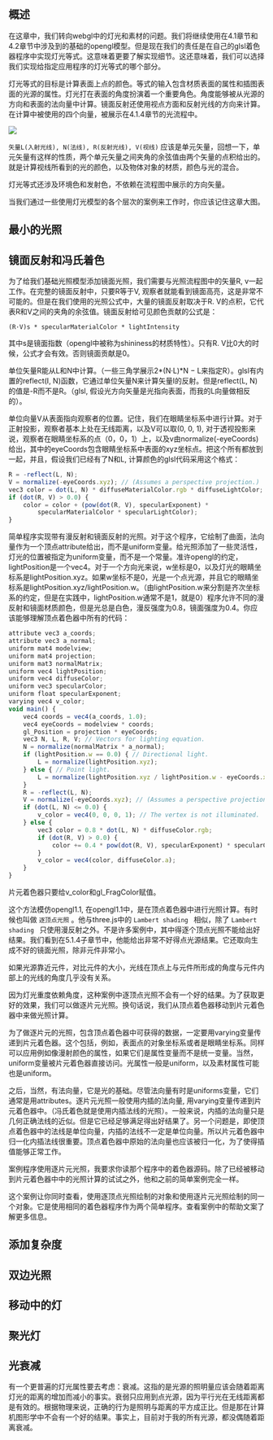 ## 概述

在这章中，我们转向webgl中的灯光和素材的问题。我们将继续使用在4.1章节和4.2章节中涉及到的基础的opengl模型。但是现在我们的责任是在自己的glsl着色器程序中实现灯光等式。这意味着更要了解实现细节。这还意味着，我们可以选择我们实现给指定应用程序的灯光等式的哪个部分。

灯光等式的目标是计算表面上点的颜色。等式的输入包含材质表面的属性和插图表面的光源的属性。灯光打在表面的角度扮演着一个重要角色。角度能够被从光源的方向和表面的法向量中计算。镜面反射还使用视点方面和反射光线的方向来计算。在计算中被使用的四个向量，被展示在4.1.4章节的光流程中。

![](http://math.hws.edu/graphicsbook/c7/light-equation.png)

`矢量L(入射光线), N(法线), R(反射光线), V(视线)` 应该是单元矢量，回想一下，单元矢量有这样的性质，两个单元矢量之间夹角的余弦值由两个矢量的点积给出的。
就是计算视线所看到的光的颜色，以及物体对象的材质，颜色与光的混合。

灯光等式还涉及环境色和发射色，不依赖在流程图中展示的方向矢量。

当我们通过一些使用灯光模型的各个层次的案例来工作时，你应该记住这章大图。

## 最小的光照

## 镜面反射和冯氏着色

为了给我们基础光照模型添加镜面光照，我们需要与光照流程图中的矢量R, v一起工作。在完整的镜面反射中，只要R等于V, 观察者就能看到镜面高亮，这是非常不可能的。但是在我们使用的光照公式中，大量的镜面反射取决于R. V的点积，它代表R和V之间的夹角的余弦值。镜面反射给可见颜色贡献的公式是：

``` 
(R·V)s * specularMaterialColor * lightIntensity
```

其中s是镜面指数（opengl中被称为shininess的材质特性）。只有R. V比0大的时候，公式才会有效。否则镜面贡献是0。

单位矢量R能从L和N中计算。（一些三角学展示2*(N·L)*N − L来指定R）。glsl有内置的reflect(I, N)函数，它通过单位矢量N来计算矢量I的反射。但是reflect(L, N)的值是-R而不是R。（glsl, 假设光方向矢量是光指向表面，而我的L向量做相反的）。

单位向量V从表面指向观察者的位置。记住，我们在眼睛坐标系中进行计算。对于正射投影，观察者基本上处在无线距离，以及V可以取(0, 0, 1), 对于透视投影来说，观察者在眼睛坐标系的点（0，0，1）上，以及v由normalize(-eyeCoords)给出，其中的eyeCoords包含眼睛坐标系中表面的xyz坐标点。把这个所有都放到一起，并且，假设我们已经有了N和L, 计算颜色的glsl代码采用这个格式：

``` js
R = -reflect(L, N);
V = normalize(-eyeCoords.xyz); // (Assumes a perspective projection.)
vec3 color = dot(L, N) * diffuseMaterialColor.rgb * diffuseLightColor;
if (dot(R, V) > 0.0) {
    color = color + (pow(dot(R, V), specularExponent) *
        specularMaterialColor * specularLightColor);
}
```

简单程序实现带有漫反射和镜面反射的光照。对于这个程序，它绘制了曲面，法向量作为一个顶点attribute给出，而不是uniform变量。给光照添加了一些灵活性，灯光的位置被指定为uniform变量，而不是一个常量。准许opengl的约定，lightPosition是一个vec4。对于一个方向光来说，w坐标是0，以及灯光的眼睛坐标系是lightPosition.xyz。如果w坐标不是0，光是一个点光源，并且它的眼睛坐标系是lightPosition.xyz/lightPosition.w。（由lightPosition.w来分割是齐次坐标系的约定，但是在实践中，lightPosition.w通常不是1，就是0）程序允许不同的漫反射和镜面材质颜色，但是光总是白色，漫反强度为0.8，镜面强度为0.4。你应该能够理解顶点着色器中所有的代码：

``` js
attribute vec3 a_coords;
attribute vec3 a_normal;
uniform mat4 modelview;
uniform mat4 projection;
uniform mat3 normalMatrix;
uniform vec4 lightPosition;
uniform vec4 diffuseColor;
uniform vec3 specularColor;
uniform float specularExponent;
varying vec4 v_color;
void main() {
    vec4 coords = vec4(a_coords, 1.0);
    vec4 eyeCoords = modelview * coords;
    gl_Position = projection * eyeCoords;
    vec3 N, L, R, V; // Vectors for lighting equation.
    N = normalize(normalMatrix * a_normal);
    if (lightPosition.w == 0.0) { // Directional light.
        L = normalize(lightPosition.xyz);
    } else { // Point light.
        L = normalize(lightPosition.xyz / lightPosition.w - eyeCoords.xyz);
    }
    R = -reflect(L, N);
    V = normalize(-eyeCoords.xyz); // (Assumes a perspective projection.)
    if (dot(L, N) <= 0.0) {
        v_color = vec4(0, 0, 0, 1); // The vertex is not illuminated.
    } else {
        vec3 color = 0.8 * dot(L, N) * diffuseColor.rgb;
        if (dot(R, V) > 0.0) {
            color += 0.4 * pow(dot(R, V), specularExponent) * specularColor;
        }
        v_color = vec4(color, diffuseColor.a);
    }
}
```

片元着色器只要给v_color和gl_FragColor赋值。

这个方法模仿opengl1.1, 在opengl1.1中，是在顶点着色器中进行光照计算。有时候也叫做 `逐顶点光照` 。他与three.js中的 `Lambert shading ` 相似，除了 `Lambert shading ` 只使用漫反射之外。不是许多案例中，其中得逐个顶点光照不能给出好结果。我们看到在5.1.4子章节中，他能给出非常不好得点光源结果。它还取向生成不好的镜面光照，除非元件非常小。

如果光源靠近元件，对比元件的大小，光线在顶点上与元件所形成的角度与元件内部上的光线的角度几乎没有关系。

因为灯光重度依赖角度，这种案例中逐顶点光照不会有一个好的结果。为了获取更好的效果，我们可以做逐片元光照。换句话说，我们从顶点着色器移动到片元着色器中来做光照计算。

为了做逐片元的光照，包含顶点着色器中可获得的数据，一定要用varying变量传递到片元着色器。这个包括，例如，表面点的对象坐标系或者是眼睛坐标系。同样可以应用例如像漫射颜色的属性，如果它们是属性变量而不是统一变量。当然，uniform变量被片元着色器直接访问。光属性一般是uniform，以及素材属性可能也是uniform。

之后，当然，有法向量，它是光的基础。尽管法向量有时是uniforms变量，它们通常是用attributes。逐片元光照一般使用内插的法向量, 用varying变量传递到片元着色器中。（冯氏着色就是使用内插法线的光照）。一般来说，内插的法向量只是几何正确法线的近似。但是它已经足够满足得出好结果了。另一个问题是，即使顶点着色器中的法线是单位向量，内插的法线不一定是单位向量。所以片元着色器中归一化内插法线很重要。顶点着色器中原始的法向量也应该被归一化，为了使得插值能够正常工作。

案例程序使用逐片元光照，我要求你读那个程序中的着色器源码。除了已经被移动到片元着色器中中的光照计算的试试之外，他和之前的简单案例完全一样。

这个案例让你同时查看，使用逐顶点光照绘制的对象和使用逐片元光照绘制的同一个对象。它是使用相同的着色器程序作为两个简单程序。查看案例中的帮助文案了解更多信息。

## 添加复杂度

## 双边光照

## 移动中的灯

## 聚光灯

## 光衰减

有一个更普遍的灯光属性要去考虑：衰减。这指的是光源的照明量应该会随着距离灯光的距离的增加而减小的事实。衰弱只应用到点光源，因为平行光在无线距离都是有效的。根据物理来说，正确的行为是照明与距离的平方成正比。但是那在计算机图形学中不会有一个好的结果。事实上，目前对于我的所有光源，都没偶随着距离衰减。